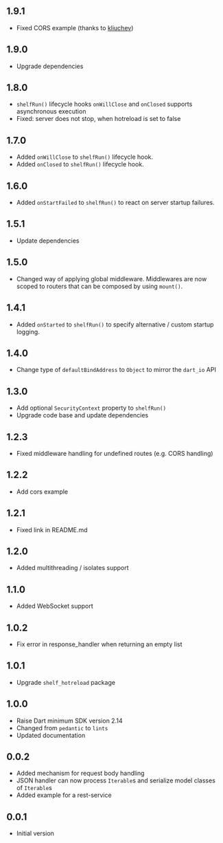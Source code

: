 ## 1.9.1

- Fixed CORS example (thanks to [kliuchev](https://github.com/kliuchev))

## 1.9.0

- Upgrade dependencies

## 1.8.0

- `shelfRun()` lifecycle hooks `onWillClose` and `onClosed` supports asynchronous execution
- Fixed: server does not stop, when hotreload is set to false

## 1.7.0

- Added `onWillClose` to `shelfRun()` lifecycle hook.
- Added `onClosed` to `shelfRun()` lifecycle hook.

## 1.6.0

- Added `onStartFailed` to `shelfRun()` to react on server startup failures.

## 1.5.1

- Update dependencies

## 1.5.0

- Changed way of applying global middleware. Middlewares are now scoped to routers that can be composed by using `mount()`.

## 1.4.1

- Added `onStarted` to `shelfRun()` to specify alternative / custom startup logging.

## 1.4.0

- Change type of `defaultBindAddress` to `Object` to mirror the `dart_io` API

## 1.3.0

- Add optional `SecurityContext` property to `shelfRun()`
- Upgrade code base and update dependencies

## 1.2.3

- Fixed middleware handling for undefined routes (e.g. CORS handling)

## 1.2.2

- Add cors example

## 1.2.1

- Fixed link in README.md

## 1.2.0

- Added multithreading / isolates support

## 1.1.0

- Added WebSocket support

## 1.0.2

- Fix error in response_handler when returning an empty list

## 1.0.1

- Upgrade `shelf_hotreload` package

## 1.0.0

- Raise Dart minimum SDK version 2.14
- Changed from `pedantic` to `lints`
- Updated documentation

## 0.0.2

- Added mechanism for request body handling
- JSON handler can now process `Iterable`s and serialize model classes of `Iterable`s
- Added example for a rest-service

## 0.0.1

- Initial version
